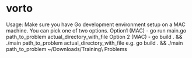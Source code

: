 # vorto
Usage: Make sure you have Go development environment setup on a MAC machine. You can pick one of two options. 
			Option1 (MAC) - go run main.go path_to_problem actual_directory_with_file
			Option 2 (MAC) - go build . &&  ./main path_to_problem actual_directory_with_file
					e.g. go build . &&  ./main path_to_problem  ~/Downloads/Training\ Problems
